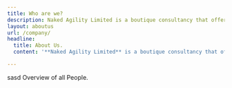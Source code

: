 ```yaml
---
title: Who are we?
description: Naked Agility Limited is a boutique consultancy that offers training, coaching, mentoring, and facilitation to help people and teams evolve, integrate, and continuously improve.
layout: aboutus
url: /company/
headline:
  title: About Us.
  content: '**Naked Agility Limited** is a boutique consultancy that offers training, coaching, mentoring, and facilitation to help people and teams evolve, integrate, and continuously improve.'

---
```




sasd
Overview of all People.



